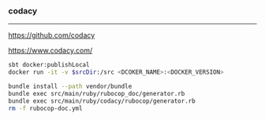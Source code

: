### codacy
---
https://github.com/codacy

https://www.codacy.com/

```sh
sbt docker:publishLocal
docker run -it -v $srcDir:/src <DCOKER_NAME>:<DOCKER_VERSION>

bundle install --path vendor/bundle
bundle exec src/main/ruby/rubocop_doc/generator.rb
bundle exec src/main/ruby/codacy/rubocop/generator.rb
rm -f rubocop-doc.yml
```

```
```

```
```


